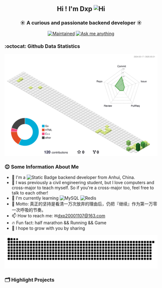 <div align="center">

## Hi ! I'm Dxp <img src="https://cdn.jsdelivr.net/gh/MaleWeb/picture/images/techblog/hi.gif" width="25" alt="Hi">

### ☀️ A curious and passionate backend developer ☀️

[![Maintained](https://img.shields.io/badge/Maintained%3F-yes-green.svg)](https://github.com/dwhdxp) 
[![Ask me anything](https://img.shields.io/badge/Ask%20me-anything-1abc9c.svg)](https://github.com/dwhdxp)

</div>

### :octocat: Github Data Statistics

<div align="center">
  <img src="https://raw.githubusercontent.com/dwhdxp/dwhdxp/main/profile-3d-contrib/profile-green-animate.svg" alt="Profile Green Animate">
</div>

### 😊 Some Information About Me

- 🔭 I'm a ![Static Badge](https://img.shields.io/badge/Golang%20%26%20C%2B%2B-blue) backend developer from Anhui, China.
- 🤔 I was previously a civil engineering student, but I love computers and cross-major to teach myself. So if you're a cross-major too, feel free to talk to each other! 
- 🌱 I'm currently learning ![MySQL](https://img.shields.io/badge/mysql-4479A1.svg?style=for-the-badge&logo=mysql&logoColor=white) ![Redis](https://img.shields.io/badge/redis-%23DD0031.svg?style=for-the-badge&logo=redis&logoColor=white)
- 🚀 Motto: 真正的坚持是看清一万次放弃的理由后，仍把『继续』作为第一万零一次呼吸的节奏。
- 📫 How to reach me: ✉dxp20001107@163.com
- 🔥 Fun fact: half marathon && Running && Game
- 💬 I hope to grow with you by sharing

<div align="center">
    <picture>
      <source media="(prefers-color-scheme: dark)" srcset="https://raw.githubusercontent.com/dwhdxp/dwhdxp/output/github-contribution-grid-snake-dark.svg">
      <source media="(prefers-color-scheme: light)" srcset="https://raw.githubusercontent.com/dwhdxp/dwhdxp/output/github-contribution-grid-snake.svg">
      <img alt="github contribution grid snake animation" src="https://raw.githubusercontent.com/dwhdxp/dwhdxp/output/github-contribution-grid-snake.svg">
    </picture>
</div>

### 🗂️ Highlight Projects

<!--
**dwhdxp/dwhdxp** is a ✨ _special_ ✨ repository because its `README.md` (this file) appears on your GitHub profile.

Here are some ideas to get you started:

- 🔭 I'm currently working on ...
- 🌱 I'm currently learning ...
- 👯 I'm looking to collaborate on ...
- 🤔 I'm looking for help with ...
- 💬 Ask me about ...
- 📫 How to reach me: ...
- 😄 Pronouns: ...
- ⚡ Fun fact: ...
-->

[def]: ./profile-3d-contrib/profile-gitblock.svg